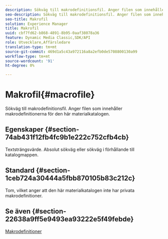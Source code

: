 ```yaml
---
description: Sökväg till makrodefinitionsfil. Anger filen som innehåller makrodefinitionerna för den här materialkatalogen.
seo-description: Sökväg till makrodefinitionsfil. Anger filen som innehåller makrodefinitionerna för den här materialkatalogen.
seo-title: Makrofil
solution: Experience Manager
title: Makrofil
uuid: cbf7fd62-b868-4891-8b95-0aaf38078a36
feature: Dynamic Media Classic,SDK/API
role: Utvecklare,Affärsledare
translation-type: tm+mt
source-git-commit: 469d1a5c43a972116a8a2efb0de5708800130a99
workflow-type: tm+mt
source-wordcount: '91'
ht-degree: 0%

---
```



# Makrofil{#macrofile}

Sökväg till makrodefinitionsfil. Anger filen som innehåller makrodefinitionerna för den här materialkatalogen.

## Egenskaper {#section-74ab431f12fb4fc9b1e222c752cfb4cb}

Textsträngsvärde. Absolut sökväg eller sökväg i förhållande till katalogmappen.

## Standard {#section-1ceb724a30444a5fbb870105b83c212c}

Tom, vilket anger att den här materialkatalogen inte har privata makrodefinitioner.

## Se även {#section-22638a9ff5e9493ea93222e5f49febde}

[Makrodefinitioner](../../../../../ir-api/material-cat/image-rendering-api-ref/c-ir-material-catalog/c-ir-macro-definition-reference/c-ir-macro-definition-reference.md#concept-477b77fa187147bfa55fa67134d4a453)
